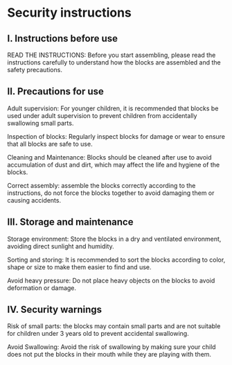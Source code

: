 ﻿---
sidebar_position: 1
sidebar_label: Security instructions
---

# Security instructions

## I. Instructions before use

READ THE INSTRUCTIONS: Before you start assembling, please read the instructions carefully to understand how the blocks are assembled and the safety precautions.

## II. Precautions for use

Adult supervision: For younger children, it is recommended that blocks be used under adult supervision to prevent children from accidentally swallowing small parts.

Inspection of blocks: Regularly inspect blocks for damage or wear to ensure that all blocks are safe to use.

Cleaning and Maintenance: Blocks should be cleaned after use to avoid accumulation of dust and dirt, which may affect the life and hygiene of the blocks.

Correct assembly: assemble the blocks correctly according to the instructions, do not force the blocks together to avoid damaging them or causing accidents.

## III. Storage and maintenance

Storage environment: Store the blocks in a dry and ventilated environment, avoiding direct sunlight and humidity.

Sorting and storing: It is recommended to sort the blocks according to color, shape or size to make them easier to find and use.

Avoid heavy pressure: Do not place heavy objects on the blocks to avoid deformation or damage.

## IV. Security warnings

Risk of small parts: the blocks may contain small parts and are not suitable for children under 3 years old to prevent accidental swallowing.

Avoid Swallowing: Avoid the risk of swallowing by making sure your child does not put the blocks in their mouth while they are playing with them.
